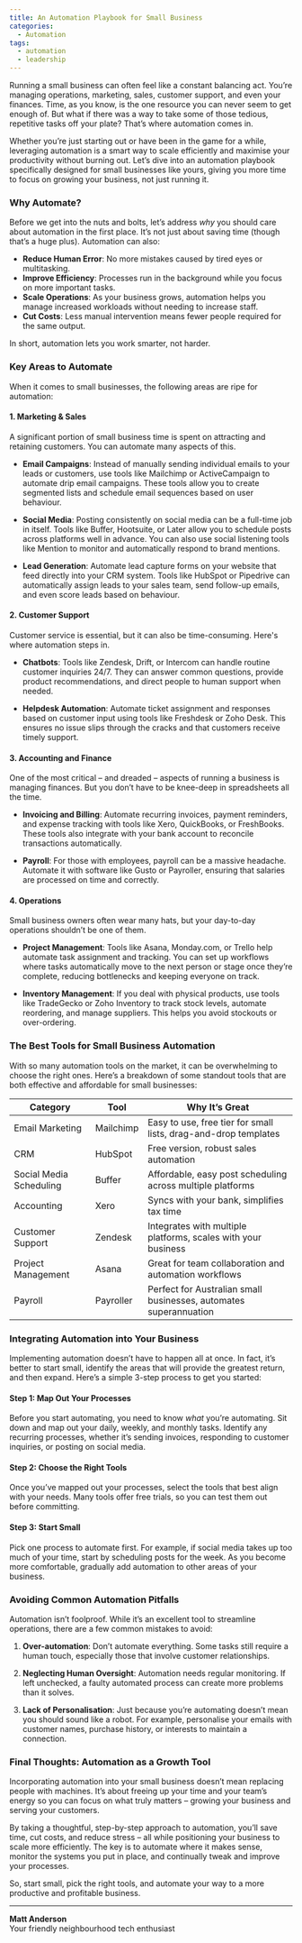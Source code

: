 ```yaml
---
title: An Automation Playbook for Small Business
categories:
  - Automation
tags:
  - automation
  - leadership
---
```

Running a small business can often feel like a constant balancing act. You’re managing operations, marketing, sales, customer support, and even your finances. Time, as you know, is the one resource you can never seem to get enough of. But what if there was a way to take some of those tedious, repetitive tasks off your plate? That’s where automation comes in. 

Whether you’re just starting out or have been in the game for a while, leveraging automation is a smart way to scale efficiently and maximise your productivity without burning out. Let’s dive into an automation playbook specifically designed for small businesses like yours, giving you more time to focus on growing your business, not just running it.

### Why Automate? 
Before we get into the nuts and bolts, let’s address *why* you should care about automation in the first place. It’s not just about saving time (though that’s a huge plus). Automation can also:
- **Reduce Human Error**: No more mistakes caused by tired eyes or multitasking. 
- **Improve Efficiency**: Processes run in the background while you focus on more important tasks. 
- **Scale Operations**: As your business grows, automation helps you manage increased workloads without needing to increase staff.
- **Cut Costs**: Less manual intervention means fewer people required for the same output.

In short, automation lets you work smarter, not harder.

### Key Areas to Automate

When it comes to small businesses, the following areas are ripe for automation:

#### 1. **Marketing & Sales**
A significant portion of small business time is spent on attracting and retaining customers. You can automate many aspects of this.

- **Email Campaigns**: Instead of manually sending individual emails to your leads or customers, use tools like Mailchimp or ActiveCampaign to automate drip email campaigns. These tools allow you to create segmented lists and schedule email sequences based on user behaviour.
  
- **Social Media**: Posting consistently on social media can be a full-time job in itself. Tools like Buffer, Hootsuite, or Later allow you to schedule posts across platforms well in advance. You can also use social listening tools like Mention to monitor and automatically respond to brand mentions.

- **Lead Generation**: Automate lead capture forms on your website that feed directly into your CRM system. Tools like HubSpot or Pipedrive can automatically assign leads to your sales team, send follow-up emails, and even score leads based on behaviour.

#### 2. **Customer Support**
Customer service is essential, but it can also be time-consuming. Here's where automation steps in.

- **Chatbots**: Tools like Zendesk, Drift, or Intercom can handle routine customer inquiries 24/7. They can answer common questions, provide product recommendations, and direct people to human support when needed.

- **Helpdesk Automation**: Automate ticket assignment and responses based on customer input using tools like Freshdesk or Zoho Desk. This ensures no issue slips through the cracks and that customers receive timely support.

#### 3. **Accounting and Finance**
One of the most critical – and dreaded – aspects of running a business is managing finances. But you don’t have to be knee-deep in spreadsheets all the time.

- **Invoicing and Billing**: Automate recurring invoices, payment reminders, and expense tracking with tools like Xero, QuickBooks, or FreshBooks. These tools also integrate with your bank account to reconcile transactions automatically.

- **Payroll**: For those with employees, payroll can be a massive headache. Automate it with software like Gusto or Payroller, ensuring that salaries are processed on time and correctly.

#### 4. **Operations**
Small business owners often wear many hats, but your day-to-day operations shouldn’t be one of them.

- **Project Management**: Tools like Asana, Monday.com, or Trello help automate task assignment and tracking. You can set up workflows where tasks automatically move to the next person or stage once they’re complete, reducing bottlenecks and keeping everyone on track.

- **Inventory Management**: If you deal with physical products, use tools like TradeGecko or Zoho Inventory to track stock levels, automate reordering, and manage suppliers. This helps you avoid stockouts or over-ordering.

### The Best Tools for Small Business Automation

With so many automation tools on the market, it can be overwhelming to choose the right ones. Here’s a breakdown of some standout tools that are both effective and affordable for small businesses:

| **Category**          | **Tool**                | **Why It’s Great**                                            |
|-----------------------|-------------------------|---------------------------------------------------------------|
| Email Marketing        | Mailchimp               | Easy to use, free tier for small lists, drag-and-drop templates|
| CRM                   | HubSpot                 | Free version, robust sales automation                          |
| Social Media Scheduling| Buffer                  | Affordable, easy post scheduling across multiple platforms      |
| Accounting             | Xero                    | Syncs with your bank, simplifies tax time                      |
| Customer Support       | Zendesk                 | Integrates with multiple platforms, scales with your business  |
| Project Management     | Asana                   | Great for team collaboration and automation workflows          |
| Payroll                | Payroller               | Perfect for Australian small businesses, automates superannuation|

### Integrating Automation into Your Business
Implementing automation doesn’t have to happen all at once. In fact, it’s better to start small, identify the areas that will provide the greatest return, and then expand. Here’s a simple 3-step process to get you started:

#### Step 1: **Map Out Your Processes**
Before you start automating, you need to know *what* you’re automating. Sit down and map out your daily, weekly, and monthly tasks. Identify any recurring processes, whether it’s sending invoices, responding to customer inquiries, or posting on social media.

#### Step 2: **Choose the Right Tools**
Once you’ve mapped out your processes, select the tools that best align with your needs. Many tools offer free trials, so you can test them out before committing.

#### Step 3: **Start Small**
Pick one process to automate first. For example, if social media takes up too much of your time, start by scheduling posts for the week. As you become more comfortable, gradually add automation to other areas of your business.

### Avoiding Common Automation Pitfalls
Automation isn’t foolproof. While it’s an excellent tool to streamline operations, there are a few common mistakes to avoid:

1. **Over-automation**: Don’t automate everything. Some tasks still require a human touch, especially those that involve customer relationships.
   
2. **Neglecting Human Oversight**: Automation needs regular monitoring. If left unchecked, a faulty automated process can create more problems than it solves.
   
3. **Lack of Personalisation**: Just because you’re automating doesn’t mean you should sound like a robot. For example, personalise your emails with customer names, purchase history, or interests to maintain a connection.

### Final Thoughts: Automation as a Growth Tool
Incorporating automation into your small business doesn’t mean replacing people with machines. It’s about freeing up your time and your team’s energy so you can focus on what truly matters – growing your business and serving your customers.

By taking a thoughtful, step-by-step approach to automation, you’ll save time, cut costs, and reduce stress – all while positioning your business to scale more efficiently. The key is to automate where it makes sense, monitor the systems you put in place, and continually tweak and improve your processes.

So, start small, pick the right tools, and automate your way to a more productive and profitable business.

---

**Matt Anderson**  
Your friendly neighbourhood tech enthusiast
